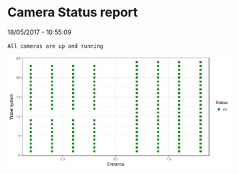 Camera Status report
================
18/05/2017 - 10:55:09

    All cameras are up and running

![](camreport_files/figure-markdown_github/unnamed-chunk-2-1.png)
